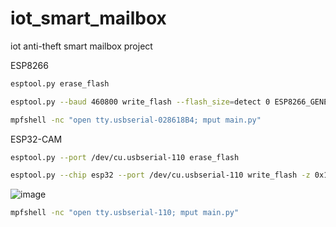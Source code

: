 # iot_smart_mailbox
iot anti-theft smart mailbox project

ESP8266
```bash
esptool.py erase_flash
```
```bash
esptool.py --baud 460800 write_flash --flash_size=detect 0 ESP8266_GENERIC-20230426-v1.20.0.bin
```
```bash
mpfshell -nc "open tty.usbserial-028618B4; mput main.py"
```


ESP32-CAM
```bash
esptool.py --port /dev/cu.usbserial-110 erase_flash
```

```bash
esptool.py --chip esp32 --port /dev/cu.usbserial-110 write_flash -z 0x1000 ESP32_GENERIC-20231005-v1.21.0.bin
```
![image](https://github.com/lfriddong/iot_smart_mailbox/assets/145072574/6447ae05-4a5e-4de2-8d26-49d3e17d53f7)


```bash
mpfshell -nc "open tty.usbserial-110; mput main.py"
```
